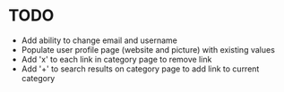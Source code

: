 # TODO
- Add ability to change email and username
- Populate user profile page (website and picture) with existing values
- Add 'x' to each link in category page to remove link
- Add '+' to search results on category page to add link to current category
